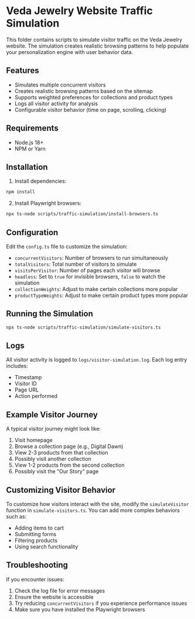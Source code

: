 # Veda Jewelry Website Traffic Simulation

This folder contains scripts to simulate visitor traffic on the Veda Jewelry website. The simulation creates realistic browsing patterns to help populate your personalization engine with user behavior data.

## Features

- Simulates multiple concurrent visitors
- Creates realistic browsing patterns based on the sitemap
- Supports weighted preferences for collections and product types
- Logs all visitor activity for analysis
- Configurable visitor behavior (time on page, scrolling, clicking)

## Requirements

- Node.js 18+
- NPM or Yarn

## Installation

1. Install dependencies:

```bash
npm install
```

2. Install Playwright browsers:

```bash
npx ts-node scripts/traffic-simulation/install-browsers.ts
```

## Configuration

Edit the `config.ts` file to customize the simulation:

- `concurrentVisitors`: Number of browsers to run simultaneously
- `totalVisitors`: Total number of visitors to simulate
- `visitsPerVisitor`: Number of pages each visitor will browse
- `headless`: Set to `true` for invisible browsers, `false` to watch the simulation
- `collectionWeights`: Adjust to make certain collections more popular
- `productTypeWeights`: Adjust to make certain product types more popular

## Running the Simulation

```bash
npx ts-node scripts/traffic-simulation/simulate-visitors.ts
```

## Logs

All visitor activity is logged to `logs/visitor-simulation.log`. Each log entry includes:

- Timestamp
- Visitor ID
- Page URL
- Action performed

## Example Visitor Journey

A typical visitor journey might look like:

1. Visit homepage
2. Browse a collection page (e.g., Digital Dawn)
3. View 2-3 products from that collection
4. Possibly visit another collection
5. View 1-2 products from the second collection
6. Possibly visit the "Our Story" page

## Customizing Visitor Behavior

To customize how visitors interact with the site, modify the `simulateVisitor` function in `simulate-visitors.ts`. You can add more complex behaviors such as:

- Adding items to cart
- Submitting forms
- Filtering products
- Using search functionality

## Troubleshooting

If you encounter issues:

1. Check the log file for error messages
2. Ensure the website is accessible
3. Try reducing `concurrentVisitors` if you experience performance issues
4. Make sure you have installed the Playwright browsers
